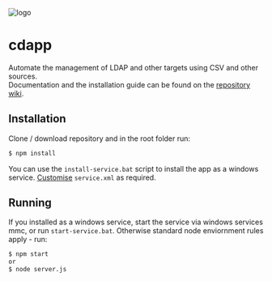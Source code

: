 ![logo](https://github.com/mattkrins/cdapp/assets/2367602/348236a9-0eb8-4071-b3f3-1bac955aac62)
# cdapp
Automate the management of LDAP and other targets using CSV and other sources.\
Documentation and the installation guide can be found on the [repository wiki](https://github.com/mattkrins/cdapp/wiki/Getting-started-with-CDAPP#part-2-running-and-configuring).

## Installation
Clone / download repository and in the root folder run:
```bash
$ npm install
```
You can use the `install-service.bat` script to install the app as a windows service.
[Customise](https://github.com/winsw/winsw/blob/v3/docs/xml-config-file.md) `service.xml` as required.

## Running
If you installed as a windows service, start the service via windows services mmc, or run `start-service.bat`.
Otherwise standard node enviornment rules apply - run:
```bash
$ npm start
or
$ node server.js
```

